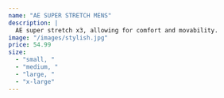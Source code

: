 ```yaml
---
name: "AE SUPER STRETCH MENS"
description: |
  AE super stretch x3, allowing for comfort and movability.
image: "/images/stylish.jpg"
price: 54.99
size:
  - "small, "
  - "medium, "
  - "large, "
  - "x-large"
---
```

